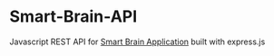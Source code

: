 # Smart-Brain-API
Javascript REST API for [Smart Brain Application](https://github.com/PSaiSurya/smart-brain) built with express.js
